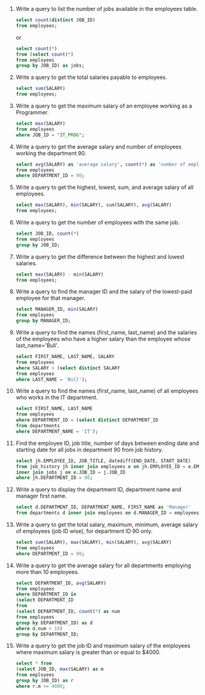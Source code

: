 1. Write a query to list the number of jobs available in the employees table. 

    ```sql
    select count(distinct JOB_ID)
    from employees;
    ```

    or

    ```sql
    select count(*)
    from (select count(*)
    from employees
    group by JOB_ID) as jobs;
    ```

2. Write a query to get the total salaries payable to employees.

    ```sql
    select sum(SALARY)
    from employees;
    ```

3. Write a query to get the maximum salary of an employee working as a Programmer. 

    ```sql
    select max(SALARY)
    from employees
    where JOB_ID = "IT_PROG";
    ```

4. Write a query to get the average salary and number of employees working the department 90. 

    ```sql
    select avg(SALARY) as 'average salary', count(*) as 'number of employees'
    from employees
    where DEPARTMENT_ID = 90;
    ```

5. Write a query to get the highest, lowest, sum, and average salary of all employees. 

    ```sql
    select max(SALARY), min(SALARY), sum(SALARY), avg(SALARY)
    from employees;
    ```

6. Write a query to get the number of employees with the same job.

    ```sql
    select JOB_ID, count(*)
    from employees
    group by JOB_ID;
    ```

7. Write a query to get the difference between the highest and lowest salaries. 

    ```sql
    select max(SALARY) - min(SALARY)
    from employees;
    ```

8. Write a query to find the manager ID and the salary of the lowest-paid employee for that manager.
    
    ```sql
    select MANAGER_ID, min(SALARY)
    from employees
    group by MANAGER_ID;
    ```

9. Write a query to find the names (first_name, last_name) and the salaries of the employees who have a higher salary than the employee whose last_name='Bull'.

    ```sql
    select FIRST_NAME, LAST_NAME, SALARY
    from employees
    where SALARY > (select distinct SALARY
    from employees
    where LAST_NAME = 'Bull');
    ```

10. Write a query to find the names (first_name, last_name) of all employees who works in the IT department.
    
    ```sql
    select FIRST_NAME, LAST_NAME
    from employees
    where DEPARTMENT_ID = (select distinct DEPARTMENT_ID
    from departments
    where DEPARTMENT_NAME = 'IT');
    ```

11. Find the employee ID, job title, number of days between ending date and starting date for all jobs in department 90 from job history. 

    ```sql
    select jh.EMPLOYEE_ID, JOB_TITLE, datediff(END_DATE, START_DATE)
    from job_history jh inner join employees e on jh.EMPLOYEE_ID = e.EMPLOYEE_ID
    inner join jobs j on e.JOB_ID = j.JOB_ID
    where jh.DEPARTMENT_ID = 90;
    ```

12. Write a query to display the department ID, department name and manager first name. 

    ```sql
    select d.DEPARTMENT_ID, DEPARTMENT_NAME, FIRST_NAME as 'Manager'
    from departments d inner join employees on d.MANAGER_ID = employees.EMPLOYEE_ID;
    ```

13. Write a query to get the total salary, maximum, minimum, average salary of employees (job ID wise), for department ID 90 only.

    ```sql
    select sum(SALARY), max(SALARY), min(SALARY), avg(SALARY)
    from employees
    where DEPARTMENT_ID = 90;
    ```

14. Write a query to get the average salary for all departments employing more than 10 employees.

    ```sql
    select DEPARTMENT_ID, avg(SALARY)
    from employees
    where DEPARTMENT_ID in
    (select DEPARTMENT_ID
    from
    (select DEPARTMENT_ID, count(*) as num
    from employees
    group by DEPARTMENT_ID) as d
    where d.num > 10)
    group by DEPARTMENT_ID;
    ```

15. Write a query to get the job ID and maximum salary of the employees where maximum salary is greater than or equal to $4000.
    
    ```sql
    select * from
    (select JOB_ID, max(SALARY) as m
    from employees
    group by JOB_ID) as r
    where r.m >= 4000;
    ```